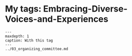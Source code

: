 # My tags: Embracing-Diverse-Voices-and-Experiences

```{toctree}
---
maxdepth: 1
caption: With this tag
---
../03_organizing_committee.md
```
